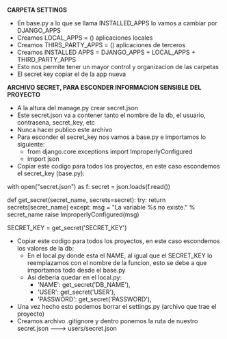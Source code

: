 **CARPETA SETTINGS**
- En base.py a lo que se llama INSTALLED_APPS lo vamos a cambiar por DJANGO_APPS
- Creamos LOCAL_APPS = () aplicaciones locales
- Creamos THIRS_PARTY_APPS = () aplicaciones de terceros
- Creamos INSTALLED APPS = DJANGO_APPS + LOCAL_APPS + THIRD_PARTY_APPS
- Esto nos permite tener un mayor control y organizacion de las carpetas
- El secret key copiar el de la app nueva

**ARCHIVO SECRET, PARA ESCONDER INFORMACION SENSIBLE DEL PROYECTO**
- A la altura del manage.py crear secret.json
- Este secret.json va a contener tanto el nombre de la db, el usuario, contrasena, secret_key, etc
- Nunca hacer publico este archivo
- Para esconder el secret_key nos vamos a base.py e importamos lo siguiente:
    - from django.core.exceptions import ImproperlyConfigured
    - import json
- Copiar este codigo para todos los proyectos, en este caso escondemos el secret_key (base.py):

with open("secret.json") as f:
secret = json.loads(f.read())

def get_secret(secret_name, secrets=secret):
    try:
        return secrets[secret_name]
    except:
        msg = "La variable %s no existe." % secret_name
        raise ImproperlyConfigured(msg)

SECRET_KEY = get_secret('SECRET_KEY') 

- Copiar este codigo para todos los proyectos, en este caso escondemos los valores de la db:
    - En el local.py donde esta el NAME, al igual que el SECRET_KEY lo reemplazamos con el nombre de la funcion, esto se debe
    a que importamos todo desde el base.py
    - Asi deberia quedar en el local.py:
        - 'NAME': get_secret('DB_NAME'),
        - 'USER': get_secret('USER'),
        - 'PASSWORD': get_secret('PASSWORD'),
- Una vez hecho esto podemos borrar el settings.py (archivo que trae el proyecto)
- Creamos archivo .gitignore y dentro ponemos la ruta de nuestro secret.json ---> users/secret.json
 